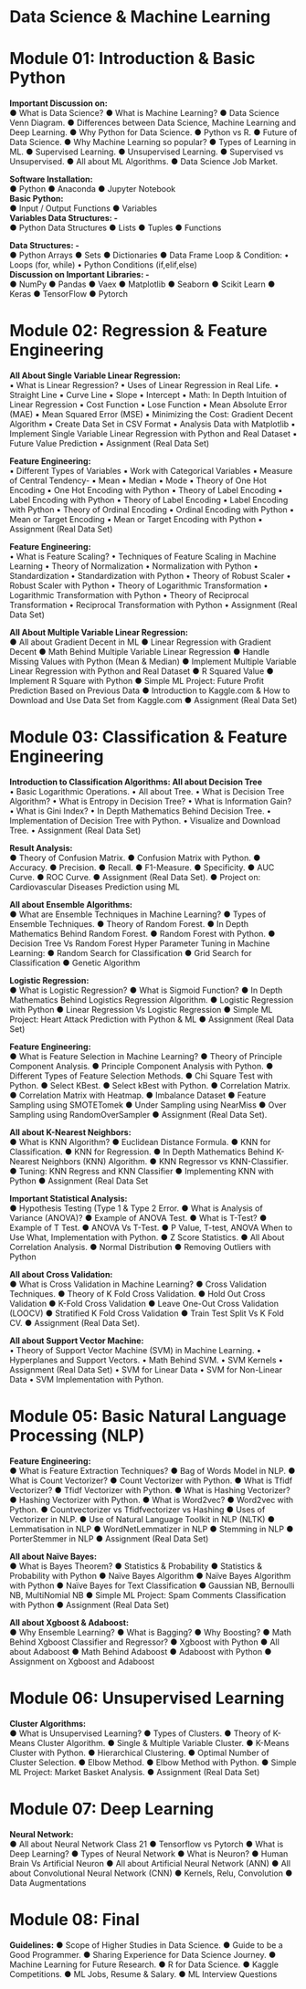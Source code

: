 # Data Science & Machine Learning
# Module 01: Introduction & Basic Python
<b>Important Discussion on:</b> <br>
● What is Data Science?
● What is Machine Learning?
● Data Science Venn Diagram.
● Differences between Data Science, Machine Learning and Deep Learning.
● Why Python for Data Science.
● Python vs R.
● Future of Data Science.
● Why Machine Learning so popular?
● Types of Learning in ML.
● Supervised Learning.
● Unsupervised Learning.
● Supervised vs Unsupervised.
● All about ML Algorithms.
● Data Science Job Market.

<b>Software Installation:</b><br>
● Python
● Anaconda 
● Jupyter Notebook <br>
<b>Basic Python:</b><br>
● Input / Output Functions
● Variables <br>
<b>Variables Data Structures: -</b><br>
● Python Data Structures
● Lists
● Tuples
● Functions

<b>Data Structures: -</b><br>
● Python Arrays
● Sets
● Dictionaries
● Data Frame Loop & Condition:
• Loops (for, while)
• Python Conditions (if,elif,else) <br>
<b>Discussion on Important Libraries: -</b><br>
● NumPy
● Pandas
● Vaex
● Matplotlib
● Seaborn
● Scikit Learn
● Keras
● TensorFlow
● Pytorch
# Module 02: Regression & Feature Engineering
<b>All About Single Variable Linear Regression:</b><br>
▪ What is Linear Regression?
▪ Uses of Linear Regression in Real Life.
▪ Straight Line
▪ Curve Line
▪ Slope
▪ Intercept
▪ Math: In Depth Intuition of Linear Regression
▪ Cost Function
▪ Lose Function
▪ Mean Absolute Error (MAE)
▪ Mean Squared Error (MSE)
▪ Minimizing the Cost: Gradient Decent Algorithm
▪ Create Data Set in CSV Format
▪ Analysis Data with Matplotlib
▪ Implement Single Variable Linear Regression with Python and Real Dataset
▪ Future Value Prediction
▪ Assignment (Real Data Set)

<b>Feature Engineering:</b><br>
▪ Different Types of Variables
▪ Work with Categorical Variables
▪ Measure of Central Tendency-
▪ Mean
▪ Median
▪ Mode
▪ Theory of One Hot Encoding
▪ One Hot Encoding with Python
▪ Theory of Label Encoding
▪ Label Encoding with Python
▪ Theory of Label Encoding
▪ Label Encoding with Python
▪ Theory of Ordinal Encoding
▪ Ordinal Encoding with Python
▪ Mean or Target Encoding
▪ Mean or Target Encoding with Python
▪ Assignment (Real Data Set) <br>

<b>Feature Engineering:</b><br>
• What is Feature Scaling?
• Techniques of Feature Scaling in Machine Learning
• Theory of Normalization
• Normalization with Python
• Standardization
• Standardization with Python
• Theory of Robust Scaler
• Robust Scaler with Python
• Theory of Logarithmic Transformation
• Logarithmic Transformation with Python
• Theory of Reciprocal Transformation
• Reciprocal Transformation with Python
• Assignment (Real Data Set) <br>

<b>All About Multiple Variable Linear Regression:</b><br>
● All about Gradient Decent in ML
● Linear Regression with Gradient Decent
● Math Behind Multiple Variable Linear Regression
● Handle Missing Values with Python (Mean & Median)
● Implement Multiple Variable Linear Regression with Python and Real Dataset
● R Squared Value
● Implement R Square with Python
● Simple ML Project: Future Profit Prediction Based on Previous Data
● Introduction to Kaggle.com & How to Download and Use Data Set
from Kaggle.com
● Assignment (Real Data Set)

# Module 03: Classification & Feature Engineering
<b>Introduction to Classification Algorithms: All about Decision Tree </b><br>
• Basic Logarithmic Operations.
• All about Tree.
• What is Decision Tree Algorithm?
• What is Entropy in Decision Tree?
• What is Information Gain?
• What is Gini Index?
• In Depth Mathematics Behind Decision Tree.
• Implementation of Decision Tree with Python.
• Visualize and Download Tree.
• Assignment (Real Data Set)  <br>

<b>Result Analysis:</b><br>
● Theory of Confusion Matrix.
● Confusion Matrix with Python.
● Accuracy.
● Precision.
● Recall.
● F1-Measure.
● Specificity.
● AUC Curve.
● ROC Curve.
● Assignment (Real Data Set).
● Project on: Cardiovascular Diseases Prediction using ML <br>

<b>All about Ensemble Algorithms:</b><br>
● What are Ensemble Techniques in Machine Learning?
● Types of Ensemble Techniques.
● Theory of Random Forest.
● In Depth Mathematics Behind Random Forest.
● Random Forest with Python.
● Decision Tree Vs Random Forest
Hyper Parameter Tuning in Machine Learning:
● Random Search for Classification
● Grid Search for Classification
● Genetic Algorithm  <br>

<b>Logistic Regression: </b><br>
● What is Logistic Regression?
● What is Sigmoid Function?
● In Depth Mathematics Behind Logistics Regression Algorithm.
● Logistic Regression with Python
● Linear Regression Vs Logistic Regression
● Simple ML Project: Heart Attack Prediction with Python & ML
● Assignment (Real Data Set) <br>

<b>Feature Engineering:</b> <br>
● What is Feature Selection in Machine Learning?
● Theory of Principle Component Analysis.
● Principle Component Analysis with Python.
● Different Types of Feature Selection Methods.
● Chi Square Test with Python.
● Select KBest.
● Select kBest with Python.
● Correlation Matrix.
● Correlation Matrix with Heatmap.
● Imbalance Dataset
● Feature Sampling using SMOTETomek
● Under Sampling using NearMiss
● Over Sampling using RandomOverSampler
● Assignment (Real Data Set). <br>

<b>All about K-Nearest Neighbors:</b><br>
● What is KNN Algorithm?
● Euclidean Distance Formula.
● KNN for Classification.
● KNN for Regression.
● In Depth Mathematics Behind K-Nearest Neighbors (KNN)
Algorithm.
● KNN Regressor vs KNN-Classifier.
● Tuning: KNN Regress and KNN Classifier
● Implementing KNN with Python
● Assignment (Real Data Set <br>

<b>Important Statistical Analysis:</b><br>
● Hypothesis Testing (Type 1 & Type 2 Error.
● What is Analysis of Variance (ANOVA)?
● Example of ANOVA Test.
● What is T-Test?
● Example of T Test.
● ANOVA Vs T-Test.
● P Value, T-test, ANOVA When to Use What, Implementation with
Python.
● Z Score Statistics.
● All About Correlation Analysis.
● Normal Distribution
● Removing Outliers with Python <br>

<b>All about Cross Validation:</b> <br>
● What is Cross Validation in Machine Learning?
● Cross Validation Techniques.
● Theory of K Fold Cross Validation.
● Hold Out Cross Validation
● K-Fold Cross Validation
● Leave One-Out Cross Validation (LOOCV)
● Stratified K Fold Cross Validation
● Train Test Split Vs K Fold CV.
● Assignment (Real Data Set). <br>

<b>All about Support Vector Machine:</b><br>
• Theory of Support Vector Machine (SVM) in Machine Learning.
• Hyperplanes and Support Vectors.
• Math Behind SVM.
• SVM Kernels
• Assignment (Real Data Set)
• SVM for Linear Data
• SVM for Non-Linear Data
• SVM Implementation with Python.<br>

# Module 05: Basic Natural Language Processing (NLP)
<b>Feature Engineering:</b> <br>
● What is Feature Extraction Techniques?
● Bag of Words Model in NLP.
● What is Count Vectorizer?
● Count Vectorizer with Python.
● What is Tfidf Vectorizer?
● Tfidf Vectorizer with Python.
● What is Hashing Vectorizer?
● Hashing Vectorizer with Python.
● What is Word2vec?
● Word2vec with Python.
● Countvectorizer vs Tfidfvectorizer vs Hashing
● Uses of Vectorizer in NLP.
● Use of Natural Language Toolkit in NLP (NLTK)
● Lemmatisation in NLP
● WordNetLemmatizer in NLP
● Stemming in NLP
● PorterStemmer in NLP
● Assignment (Real Data Set) <br>

<b>All about Naïve Bayes:</b><br>
● What is Bayes Theorem?
● Statistics & Probability
● Statistics & Probability with Python
● Naïve Bayes Algorithm
● Naïve Bayes Algorithm with Python
● Naïve Bayes for Text Classification
● Gaussian NB, Bernoulli NB, MultiNomial NB
● Simple ML Project: Spam Comments Classification with Python
● Assignment (Real Data Set) <br>

<b>All about Xgboost & Adaboost:</b><br>
● Why Ensemble Learning?
● What is Bagging?
● Why Boosting?
● Math Behind Xgboost Classifier and Regressor?
● Xgboost with Python
● All about Adaboost
● Math Behind Adaboost
● Adaboost with Python
● Assignment on Xgboost and Adaboost <br>

# Module 06: Unsupervised Learning
<b>Cluster Algorithms:</b><br>
● What is Unsupervised Learning?
● Types of Clusters.
● Theory of K-Means Cluster Algorithm.
● Single & Multiple Variable Cluster.
● K-Means Cluster with Python.
● Hierarchical Clustering.
● Optimal Number of Cluster Selection.
● Elbow Method.
● Elbow Method with Python.
● Simple ML Project: Market Basket Analysis.
● Assignment (Real Data Set) <br>

# Module 07: Deep Learning
<b>Neural Network:</b><br>
● All about Neural Network
Class 21
● Tensorflow vs Pytorch
● What is Deep Learning?
● Types of Neural Network
● What is Neuron?
● Human Brain Vs Artificial Neuron
● All about Artificial Neural Network (ANN)
● All about Convolutional Neural Network (CNN)
● Kernels, Relu, Convolution
● Data Augmentations <br>

# Module 08: Final
<b>Guidelines:</b>
● Scope of Higher Studies in Data Science.
● Guide to be a Good Programmer.
● Sharing Experience for Data Science Journey.
● Machine Learning for Future Research.
● R for Data Science.
● Kaggle Competitions.
● ML Jobs, Resume & Salary.
● ML Interview Questions



